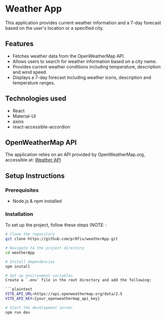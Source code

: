 # Weather App

This application provides current weather information and a 7-day forecast based on the user's location or a specified city.

## Features
- Fetches weather data from the OpenWeatherMap API.
- Allows users to search for weather information based on a city name.
- Provides current weather conditions including temperature, description and wind speed.
- Displays a 7-day forecast including weather icons, description and temperature ranges.

## Technologies used
- React
- Material-UI
- axios
- react-accessible-accordion

## OpenWeatherMap API
The application relies on an API provided by OpenWeatherMap.org, accessible at: 
[Weather API](https://openweathermap.org/api)

## Setup Instructions

### Prerequisites
- Node.js & npm installed

### Installation
To set up the project, follow these steps (NOTE: :

```bash
# Clone the repository
git clone https://github.com/pr0fix/weatherApp.git

# Navigate to the project directory
cd weatherApp

# Install dependencies
npm install

# Set up environment variables
Create a `.env` file in the root directory and add the following:

```plaintext
VITE_API_URL=https://api.openweathermap.org/data/2.5
VITE_API_KEY={your_openweathermap_api_key}

# Start the development server
npm run dev
